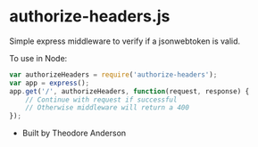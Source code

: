authorize-headers.js
===========

Simple express middleware to verify if a jsonwebtoken is valid.

To use in Node:

```js
var authorizeHeaders = require('authorize-headers');
var app = express();
app.get('/', authorizeHeaders, function(request, response) {
	// Continue with request if successful
	// Otherwise middleware will return a 400
});


```

- Built by Theodore Anderson